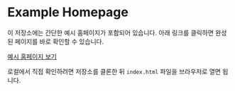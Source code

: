 # Example Homepage

이 저장소에는 간단한 예시 홈페이지가 포함되어 있습니다. 아래 링크를 클릭하면 완성된 페이지를 바로 확인할 수 있습니다.


[예시 홈페이지 보기](index.html)


로컬에서 직접 확인하려면 저장소를 클론한 뒤 `index.html` 파일을 브라우저로 열면 됩니다.
